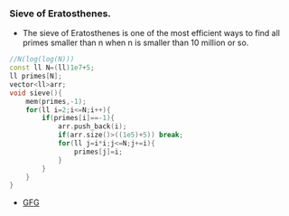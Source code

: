 ### Sieve of Eratosthenes.

- The sieve of Eratosthenes is one of the most efficient ways to find all primes smaller than n when n is smaller than 10 million or so.

```cpp
//N(log(log(N)))
const ll N=(ll)1e7+5;
ll primes[N];
vector<ll>arr;
void sieve(){
    mem(primes,-1);
    for(ll i=2;i<=N;i++){
        if(primes[i]==-1){
            arr.push_back(i);
            if(arr.size()>((1e5)+5)) break;
            for(ll j=i*i;j<=N;j+=i){
                primes[j]=i;
            }
        }
    }
}
```

- [GFG](https://www.geeksforgeeks.org/sieve-of-eratosthenes/)
